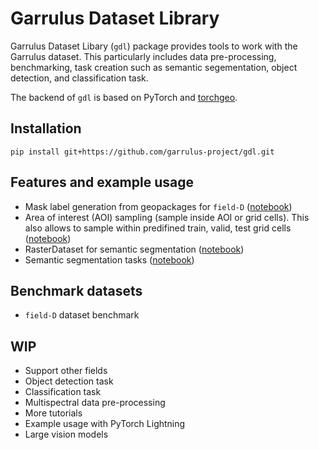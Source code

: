 # Garrulus Dataset Library

Garrulus Dataset Libary (`gdl`) package provides tools to work with the Garrulus dataset. This particularly includes data pre-processing, benchmarking, task creation such as semantic segementation, object detection, and classification task.

The backend of `gdl` is based on PyTorch and [torchgeo](https://github.com/microsoft/torchgeo/tree/main).

## Installation

```
pip install git+https://github.com/garrulus-project/gdl.git
```

## Features and example usage

* Mask label generation from geopackages for `field-D` ([notebook](docs/examples/create_segmentation_mask.ipynb))
* Area of interest (AOI) sampling (sample inside AOI or grid cells). This also allows to sample within predifined train, valid, test grid cells ([notebook](docs/examples/aoi_sampler.ipynb))
* RasterDataset for semantic segmentation ([notebook](docs/examples/create_segmentation_dataset.ipynb))
* Semantic segmentation tasks ([notebook](docs/examples/train_semantic_segmentation.ipynb))

## Benchmark datasets

* `field-D` dataset benchmark


## WIP

* Support other fields
* Object detection task
* Classification task
* Multispectral data pre-processing
* More tutorials
* Example usage with PyTorch Lightning
* Large vision models
